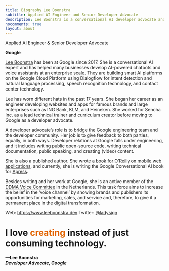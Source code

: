 ```yaml
---
title: Biography Lee Boonstra
subtitle: Applied AI Engineer and Senior Developer Advocate
description: Lee Boonstra is a conversational AI developer advocate and applied AI engineer at Google. In this role, she is focusing on Dialogflow, Contact Center AI & Speech technology. She is a public speaker and a published author. Lee wrote a book for O’Reilly; Hands-on Sencha Touch 2 and is currently working on the Google Conversational AI book at Apress. Lee lives in Amsterdam, the Netherlands, and is a rainbow mommy. @ladysign
nocomments: true
layout: about
---
```


Applied AI Engineer & Senior Developer Advocate

<b>Google</b>

[Lee Boonstra](https://plus.google.com/117712452932146916020) has been at Google since 2017. She is a conversational AI expert and has helped many businesses develop AI-powered chatbots and voice assistants at an enterprise scale. They are building smart AI platforms on the Google Cloud Platform using Dialogflow for intent detection and natural language processing, speech recognition technology, and contact center technology.

Lee has worn different hats in the past 17 years. She began her career as an engineer developing websites and apps for famous brands and large enterprises such as ING Bank, KLM, and Heineken. She worked for Sencha Inc. as a lead technical trainer and curriculum creator before moving to Google as a developer advocate.

A developer advocate’s role is to bridge the Google engineering team and the developer community. Her job is to give feedback to both parties, equally, in both ways. Developer relations at Google falls under engineering, and it includes writing public open-source code, writing technical documentation, public speaking, and creating (video) content.

She is also a published author. She wrote [a book for O’Reilly on mobile web applications](https://www.amazon.com/_/dp/144936652X?tag=oreilly20-20), and currently, she is writing the Google Conversational AI book for [Apress](https://www.apress.com/gp).

Besides writing and her work at Google, she is an active member of the [DDMA Voice Committee](https://ddma.nl/commissies/voice/) in the Netherlands. This task force aims to increase the belief in the ‘voice channel’ by showing brands and publishers its opportunities for marketing, sales, and service and, therefore, to give it a permanent place in the digital transformation.

Web: https://www.leeboonstra.dev
Twitter: <a href="https://twitter.com/ladysign">@ladysign</a>

<div class="blockquote-wrapper">
  <div class="blockquote">
    <h1>
     I love <span style="color:#e36803">creating</span> instead of just consuming technology.
     </h1>
    <h4>&mdash;Lee Boonstra<br><em>Developer Advocate, Google</em></h4>
  </div>
</div>
<link rel="preconnect" href="https://fonts.gstatic.com" crossorigin>
<link href="https://fonts.googleapis.com/css2?family=Abril+Fatface&display=swap" rel="stylesheet">



